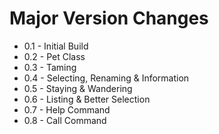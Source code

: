 # Major Version Changes
- 0.1 - Initial Build
- 0.2 - Pet Class
- 0.3 - Taming
- 0.4 - Selecting, Renaming & Information
- 0.5 - Staying & Wandering
- 0.6 - Listing & Better Selection
- 0.7 - Help Command
- 0.8 - Call Command